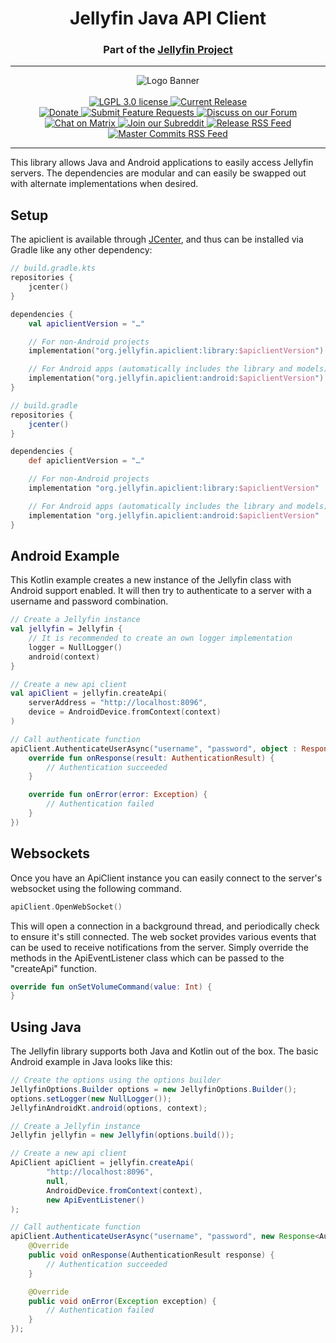 <h1 align="center">Jellyfin Java API Client</h1>
<h3 align="center">Part of the <a href="https://jellyfin.media">Jellyfin Project</a></h3>

---

<p align="center">
<img alt="Logo Banner" src="https://raw.githubusercontent.com/jellyfin/jellyfin-ux/master/branding/SVG/banner-logo-solid.svg?sanitize=true"/>
<br/>
<br/>
<a href="https://github.com/jellyfin/jellyfin-apiclient-java">
<img alt="LGPL 3.0 license" src="https://img.shields.io/github/license/jellyfin/jellyfin-apiclient-java.svg"/>
</a>
<a href="https://github.com/jellyfin/jellyfin-apiclient-java/releases">
<img alt="Current Release" src="https://img.shields.io/github/release/jellyfin/jellyfin-apiclient-java.svg"/>
</a>
<br/>
<a href="https://opencollective.com/jellyfin">
<img alt="Donate" src="https://img.shields.io/opencollective/all/jellyfin.svg?label=backers"/>
</a>
<a href="https://features.jellyfin.org">
<img alt="Submit Feature Requests" src="https://img.shields.io/badge/fider-vote%20on%20features-success.svg"/>
</a>
<a href="https://forum.jellyfin.org">
<img alt="Discuss on our Forum" src="https://img.shields.io/discourse/https/forum.jellyfin.org/users.svg"/>
</a>
<a href="https://matrix.to/#/+jellyfin:matrix.org">
<img alt="Chat on Matrix" src="https://img.shields.io/matrix/jellyfin:matrix.org.svg?logo=matrix"/>
</a>
<a href="https://www.reddit.com/r/jellyfin">
<img alt="Join our Subreddit" src="https://img.shields.io/badge/reddit-r%2Fjellyfin-%23FF5700.svg"/>
</a>
<a href="https://github.com/jellyfin/jellyfin-apiclient-java/releases.atom">
<img alt="Release RSS Feed" src="https://img.shields.io/badge/rss-releases-ffa500?logo=rss" />
</a>
<a href="https://github.com/jellyfin/jellyfin-apiclient-java/commits/master.atom">
<img alt="Master Commits RSS Feed" src="https://img.shields.io/badge/rss-commits-ffa500?logo=rss" />
</a>
</p>

---

This library allows Java and Android applications to easily access Jellyfin servers.
The dependencies are modular and can easily be swapped out with alternate implementations when desired.

## Setup

The apiclient is available through [JCenter](https://bintray.com/jellyfin/jellyfin-apiclient-java/jellyfin-apiclient-java), and thus can be installed via Gradle like any other dependency:

```kotlin
// build.gradle.kts
repositories {
	jcenter()
}

dependencies {
	val apiclientVersion = "…"

	// For non-Android projects
	implementation("org.jellyfin.apiclient:library:$apiclientVersion")

	// For Android apps (automatically includes the library and models)
	implementation("org.jellyfin.apiclient:android:$apiclientVersion")
}
```

```groovy
// build.gradle
repositories {
	jcenter()
}

dependencies {
	def apiclientVersion = "…"

	// For non-Android projects
	implementation "org.jellyfin.apiclient:library:$apiclientVersion"

	// For Android apps (automatically includes the library and models)
	implementation "org.jellyfin.apiclient:android:$apiclientVersion"
}
```

## Android Example

This Kotlin example creates a new instance of the Jellyfin class with Android support enabled.
It will then try to authenticate to a server with a username and password combination.

```kotlin
// Create a Jellyfin instance
val jellyfin = Jellyfin {
	// It is recommended to create an own logger implementation
	logger = NullLogger()
	android(context)
}

// Create a new api client
val apiClient = jellyfin.createApi(
	serverAddress = "http://localhost:8096",
	device = AndroidDevice.fromContext(context)
)

// Call authenticate function
apiClient.AuthenticateUserAsync("username", "password", object : Response<AuthenticationResult>() {
	override fun onResponse(result: AuthenticationResult) {
		// Authentication succeeded
	}

	override fun onError(error: Exception) {
		// Authentication failed
	}
})
```

## Websockets

Once you have an ApiClient instance you can easily connect to the server's websocket using the following command.

```kotlin
apiClient.OpenWebSocket()
```

This will open a connection in a background thread, and periodically check to ensure it's still connected. The web socket provides various events that can be used to receive notifications from the server. Simply override the methods in the ApiEventListener class which can be passed to the "createApi" function.

```kotlin
override fun onSetVolumeCommand(value: Int) {
}
```

## Using Java

The Jellyfin library supports both Java and Kotlin out of the box. The basic Android example in Java looks like this:

```java
// Create the options using the options builder
JellyfinOptions.Builder options = new JellyfinOptions.Builder();
options.setLogger(new NullLogger());
JellyfinAndroidKt.android(options, context);

// Create a Jellyfin instance
Jellyfin jellyfin = new Jellyfin(options.build());

// Create a new api client
ApiClient apiClient = jellyfin.createApi(
		"http://localhost:8096",
		null,
		AndroidDevice.fromContext(context),
		new ApiEventListener()
);

// Call authenticate function
apiClient.AuthenticateUserAsync("username", "password", new Response<AuthenticationResult>() {
	@Override
	public void onResponse(AuthenticationResult response) {
		// Authentication succeeded
	}

	@Override
	public void onError(Exception exception) {
		// Authentication failed
	}
});
```

